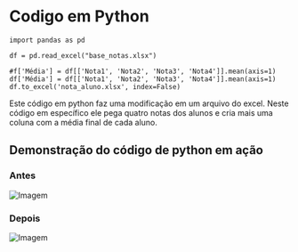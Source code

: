 # Codigo em Python

```
import pandas as pd

df = pd.read_excel("base_notas.xlsx")

#f['Média'] = df[['Nota1', 'Nota2', 'Nota3', 'Nota4']].mean(axis=1)
df['Média'] = df[['Nota1', 'Nota2', 'Nota3', 'Nota4']].mean(axis=1)
df.to_excel('nota_aluno.xlsx', index=False)
```

Este código em python faz uma modificação em um arquivo do excel.
Neste código em específico ele pega quatro notas dos alunos e cria mais uma coluna com a média final de cada aluno.

## Demonstração do código de python em ação

### Antes

![Imagem](https://github.com/TymotheoTrisch/UC10_Documentacao/blob/main/Antes_do_Python.PNG)

### Depois

![Imagem](https://github.com/TymotheoTrisch/UC10_Documentacao/blob/main/Depois_do_Python.PNG)
